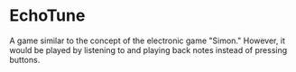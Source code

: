 # EchoTune
A game similar to the concept of the electronic game "Simon." However, it would be played by listening to and playing back notes instead of pressing buttons.
